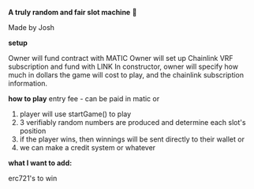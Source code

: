 
**A truly random and fair slot machine** 🎰

Made by Josh 

**setup**

Owner will fund contract with MATIC
Owner will set up Chainlink VRF subscription and fund with LINK
In constructor, owner will specify how much in dollars the game will cost to play, and the chainlink subscription information.


 **how to play**
 entry fee - can be paid in matic or 
 1. player will use startGame() to play
 2. 3 verifiably random numbers are produced and determine each slot's position
 3. if the player wins, then winnings will be sent directly to their wallet or 
 4. we can make a credit system or whatever

**what I want to add:**

erc721's to win

